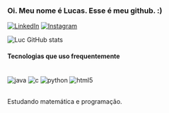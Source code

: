 <!-- Parágrafo de introdução -->
### Oi. Meu nome é Lucas. Esse é meu github. :)

<!-- Badges referentes a LinkedIn, Instagram e Gmail (contato) -->
[![LinkedIn](https://img.shields.io/badge/LinkedIn-0077B5?style=for-the-badge&logo=linkedin&logoColor=white)](https://www.linkedin.com/in/arnaldo-lucas-sd/)
[![Instagram](https://img.shields.io/badge/Instagram-E4405F?style=for-the-badge&logo=instagram&logoColor=white)](https://www.instagram.com/luc.ig._/)
<!-- [![Contato](https://img.shields.io/badge/Gmail-D14836?style=for-the-badge&logo=gmail&logoColor=white)](contatolucasoficial0@gmail.com) -->

<!-- Estatísticas no github -->
![Luc GitHub stats](https://github-readme-stats.vercel.app/api?username=luc-gh&show_icons=true&theme=dark)
<!-- [![Top Langs](https://github-readme-stats.vercel.app/api/top-langs/?username=luc-gh&layout=compact)](https://github.com/luc-gh/github-readme-stats) -->

#### Tecnologias que uso frequentemente
<!-- div para referenciar as tecnologias que uso (java, c, python, html5, etc)-->
<div style="display: inline_block"><br/>
  <img align="center" alt="java" src="https://img.shields.io/badge/Java-ED8B00?style=for-the-badge&logo=java&logoColor=darkred" />
  <img align="center" alt="c" src="https://img.shields.io/badge/C-00599C?style=for-the-badge&logo=c&logoColor=darkblue" />
  <img align="center" alt="python" src="https://img.shields.io/badge/Python-3776AB?style=for-the-badge&logo=python&logoColor=yellow" />
  <img align="center" alt="html5" src="https://img.shields.io/badge/HTML5-E34F26?style=for-the-badge&logo=html5&logoColor=black" />
</div><br/>

Estudando matemática e programação.
